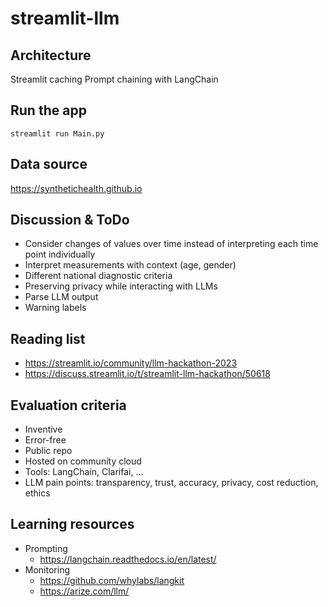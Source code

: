 # streamlit-llm

## Architecture

Streamlit caching
Prompt chaining with LangChain

## Run the app

`streamlit run Main.py`

## Data source

https://synthetichealth.github.io

## Discussion & ToDo

* Consider changes of values over time instead of interpreting each time point individually
* Interpret measurements with context (age, gender)
* Different national diagnostic criteria
* Preserving privacy while interacting with LLMs
* Parse LLM output
* Warning labels

## Reading list

* https://streamlit.io/community/llm-hackathon-2023
* https://discuss.streamlit.io/t/streamlit-llm-hackathon/50618

## Evaluation criteria

* Inventive
* Error-free
* Public repo
* Hosted on community cloud
* Tools: LangChain, Clarifai, ...
* LLM pain points: transparency, trust, accuracy, privacy, cost reduction, ethics

## Learning resources

* Prompting
    * https://langchain.readthedocs.io/en/latest/
* Monitoring
    * https://github.com/whylabs/langkit
    * https://arize.com/llm/